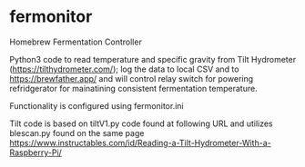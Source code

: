 # fermonitor
Homebrew Fermentation Controller 

Python3 code to read temperature and specific gravity from Tilt Hydrometer (https://tilthydrometer.com/); log the data to local CSV and to https://brewfather.app/ and will control relay switch for powering refridgerator for mainatining consistent fermentation temperature.

Functionality is configured using fermonitor.ini

Tilt code is based on tiltV1.py code found at following URL and utilizes blescan.py found on the same page
https://www.instructables.com/id/Reading-a-Tilt-Hydrometer-With-a-Raspberry-Pi/
